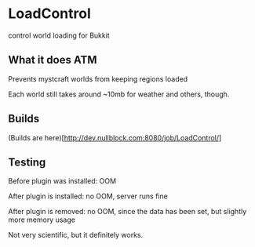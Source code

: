 LoadControl
===========

control world loading for Bukkit

What it does ATM
----------------

Prevents mystcraft worlds from keeping regions loaded

Each world still takes around ~10mb for weather and others, though.

Builds
--------------

(Builds are here)[http://dev.nullblock.com:8080/job/LoadControl/]

Testing
-------

Before plugin was installed: OOM

After plugin is installed: no OOM, server runs fine

After plugin is removed: no OOM, since the data has been set, but slightly more memory usage

Not very scientific, but it definitely works.
